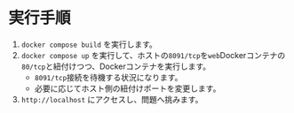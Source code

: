 # 実行手順
1. `docker compose build` を実行します。
2. `docker compose up` を実行して、ホストの`8091/tcp`を`web`Dockerコンテナの`80/tcp`と紐付けつつ、Dockerコンテナを実行します。
    - `8091/tcp`接続を待機する状況になります。
    - 必要に応じてホスト側の紐付けポートを変更します。
3. `http://localhost` にアクセスし、問題へ挑みます。
